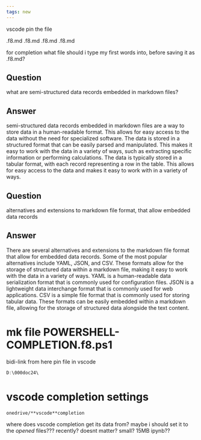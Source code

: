 ```yaml
---
tags: new
---
```



vscode pin the file

.f8.md
.f8.md
.f8.md
.f8.md

for completion
what file should i type my first words into, before saving it as .f8.md?



## Question

what are semi-structured data records embedded in markdown files?

## Answer

semi-structured data records embedded in markdown files are a way to store data in a human-readable format. This allows for easy access to the data without the need for specialized software. The data is stored in a structured format that can be easily parsed and manipulated. This makes it easy to work with the data in a variety of ways, such as extracting specific information or performing calculations. The data is typically stored in a tabular format, with each record representing a row in the table. This allows for easy access to the data and makes it easy to work with in a variety of ways.

## Question

 alternatives and extensions to markdown file format, that allow embedded data records

## Answer

There are several alternatives and extensions to the markdown file format that allow for embedded data records. Some of the most popular alternatives include YAML, JSON, and CSV. These formats allow for the storage of structured data within a markdown file, making it easy to work with the data in a variety of ways. YAML is a human-readable data serialization format that is commonly used for configuration files. JSON is a lightweight data interchange format that is commonly used for web applications. CSV is a simple file format that is commonly used for storing tabular data. These formats can be easily embedded within a markdown file, allowing for the storage of structured data alongside the text content.






# mk  file  POWERSHELL-COMPLETION.f8.ps1
bidi-link from here
pin file in vscode
```powershell
D:\000doc24\
```


# vscode completion settings
```
onedrive/**vscode**completion
```

where does vscode completion get its data from?
maybe i should set it to the *opened* files???
recently?
doesnt matter?
small?
15MB ipynb??

